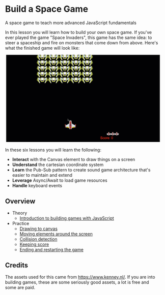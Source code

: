 # Build a Space Game

A space game to teach more advanced JavaScript fundamentals

In this lesson you will learn how to build your own space game. If you've ever played the game "Space Invaders", this game has the same idea: to steer a spaceship and fire on monsters that come down from above. Here's what the finished game will look like:

![Finished game](images/pewpew.gif)

In these six lessons you will learn the following:

- **Interact** with the Canvas element to draw things on a screen
- **Understand** the cartesian coordinate system
- **Learn** the Pub-Sub pattern to create sound game architecture that's easier to maintain and extend
- **Leverage** Async/Await to load game resources
- **Handle** keyboard events

## Overview

- Theory
  - [Introduction to building games with JavaScript](1-introduction/README.md)
- Practice
  - [Drawing to canvas](2-drawing-to-canvas/README.md)
  - [Moving elements around the screen](3-moving-elements-around/README.md)
  - [Collision detection](4-collision-detection/README.md)
  - [Keeping score](5-keeping-score/README.md)
  - [Ending and restarting the game](6-end-condition/README.md)

## Credits

The assets used for this came from https://www.kenney.nl/.
If you are into building games, these are some seriously good assets, a lot is free and some are paid.
